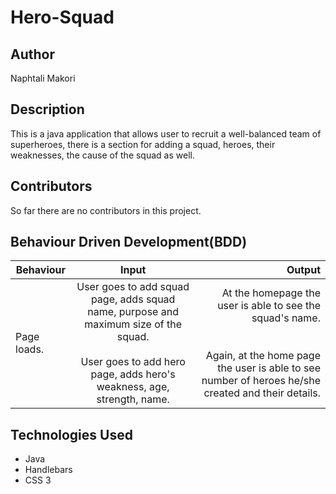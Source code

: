 # Hero-Squad
## Author
Naphtali Makori

## Description

This is a java application that allows user to recruit a well-balanced team of superheroes, there is a section for adding a squad, heroes, their weaknesses, the cause of the squad as well.

## Contributors

So far there are no contributors in this project.

## Behaviour Driven Development(BDD)
|Behaviour 	           |    Input 	                 |       Output          |
|----------------------------------------------|:-----------------------------------:|-----------------------------:|       
|Page loads.                         |   User goes to add squad page, adds squad name, purpose and maximum size of the squad. <br><br> User goes to add hero page, adds hero's weakness, age, strength, name.                  |At the homepage the user is able to see the squad's name. <br><br><br> Again, at the home page the user is able to see number of heroes he/she created and their details.     |                       |


## Technologies Used

* Java
* Handlebars
* CSS 3
